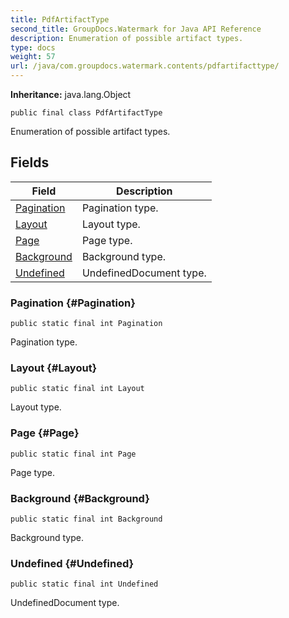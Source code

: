 ```yaml
---
title: PdfArtifactType
second_title: GroupDocs.Watermark for Java API Reference
description: Enumeration of possible artifact types.
type: docs
weight: 57
url: /java/com.groupdocs.watermark.contents/pdfartifacttype/
---
```

**Inheritance:**
java.lang.Object
```
public final class PdfArtifactType
```

Enumeration of possible artifact types.
## Fields

| Field | Description |
| --- | --- |
| [Pagination](#Pagination) | Pagination type. |
| [Layout](#Layout) | Layout type. |
| [Page](#Page) | Page type. |
| [Background](#Background) | Background type. |
| [Undefined](#Undefined) | UndefinedDocument type. |
### Pagination {#Pagination}
```
public static final int Pagination
```


Pagination type.

### Layout {#Layout}
```
public static final int Layout
```


Layout type.

### Page {#Page}
```
public static final int Page
```


Page type.

### Background {#Background}
```
public static final int Background
```


Background type.

### Undefined {#Undefined}
```
public static final int Undefined
```


UndefinedDocument type.

